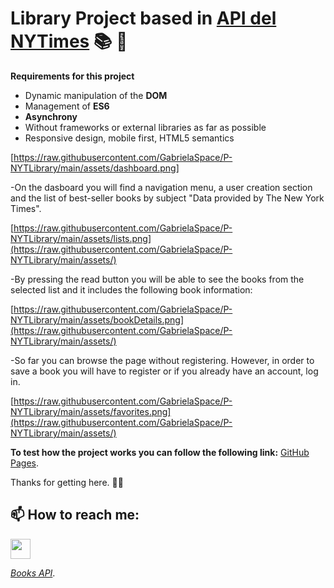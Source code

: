 # Library Project based in  [API del NYTimes](https://developer.nytimes.com/apis)  :books: :book:

**Requirements for this project**
- Dynamic manipulation of the **DOM**
- Management of **ES6**
- **Asynchrony**
- Without frameworks or external libraries as far as possible
- Responsive design, mobile first, HTML5 semantics

[https://raw.githubusercontent.com/GabrielaSpace/P-NYTLibrary/main/assets/dashboard.png]

-On the dasboard you will find a navigation menu, a user creation section and the list of best-seller books by subject "Data provided by The New York Times".

[https://raw.githubusercontent.com/GabrielaSpace/P-NYTLibrary/main/assets/lists.png](https://raw.githubusercontent.com/GabrielaSpace/P-NYTLibrary/main/assets/)

-By pressing the read button you will be able to see the books from the selected list and it includes the following book information:

[https://raw.githubusercontent.com/GabrielaSpace/P-NYTLibrary/main/assets/bookDetails.png](https://raw.githubusercontent.com/GabrielaSpace/P-NYTLibrary/main/assets/)

-So far you can browse the page without registering. However, in order to save a book you will have to register or if you already have an account, log in.

[https://raw.githubusercontent.com/GabrielaSpace/P-NYTLibrary/main/assets/favorites.png](https://raw.githubusercontent.com/GabrielaSpace/P-NYTLibrary/main/assets/)

**To test how the project works you can follow the following link:**
[GitHub Pages](https://pages.github.com/).

Thanks for getting here. 	:handshake::sparkling_heart:


## 📫 How to reach me:
<p align="left"><a href="https://www.github.com/GabrielaSpace" target="_blank" rel="noreferrer"><img src="https://raw.githubusercontent.com/GabrielaSpace/readme-generator/main/public/icons/socials/github.svg" width="32" height="32" /></a></p>


*[Books API](https://developer.nytimes.com/docs/books-product/1/overview)*.
